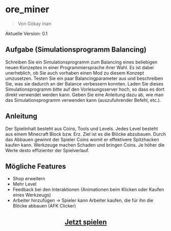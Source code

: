 # ore_miner
> Von Gökay Inan

Aktuelle Version: 0.1


## Aufgabe (Simulationsprogramm Balancing)

Schreiben Sie ein Simulationsprogramm
zum Balancing eines beliebigen neuen Konzeptes in einer Programmiersprache ihrer Wahl.
Es ist dabei unerheblich, ob Sie auch vorhaben einen Mod zu diesem Konzept umzusetzen.
Testen Sie ein paar Balancingparameter aus und beschreiben Sie, was sie dadurch an der
Balance verbessern konnten.
Laden Sie dieses Simulationsprogramm bitte auf den Vorlesungsserver hoch, so dass es dort
direkt verwendet werden kann.
Geben Sie eine Anleitung dazu ab, wie man das Simulationsprogramm verwenden kann (auszufuhrender Befehl, etc.).


## Anleitung

Der Spielinhalt besteht aus Coins, Tools und Levels. Jedes Level besteht aus einem Minecraft Block bzw. Erz.
Ziel ist es die Blöcke abzubauen. Durch das Abbauen gewinnt der Spieler Coins womit er effektivere Spitzhacken kaufen kann.
Werkzeuge machen Schaden und bringen Coins. Je höher die Werte desto effizienter der Spielverlauf.


## Mögliche Features

* Shop erweitern
* Mehr Level
* Feedback bei den Interaktionen (Animationen beim Klicken oder Kaufen eines Werkzeugs)
* Arbeiter hinzufügen -> Spieler kann Arbeiter kaufen, die für ihn die Blöcke abbauen (AFK Clicker)

<h2 style="text-align: center;"><a href="https://linaks.github.io/ore_miner/build/web/">Jetzt spielen</a></h2>